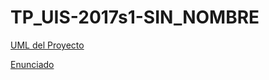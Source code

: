 # TP_UIS-2017s1-SIN_NOMBRE

[UML del Proyecto](https://www.draw.io/#G0ByyLjI7nzSVaWTdWZkJ5eVJnY1k)

[Enunciado](https://sites.google.com/site/programacionui/unq/tps/carmen-san-diego)
